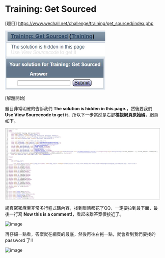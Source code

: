 # Training: Get Sourced

[題目] https://www.wechall.net/challenge/training/get_sourced/index.php

![image](https://github.com/PenguinBear-cyber/The-Attack-and-Defense-of-Computer/blob/main/Practice/others/image/get_sourced_topic.jpg)

[解題開始]

題目非常明確的告訴我們 **The solution is hidden in this page.**，然後要我們 **Use View Sourcecode to get it**，所以下一步當然是右鍵**檢視網頁原始碼**，網頁如下。

![image](https://github.com/PenguinBear-cyber/The-Attack-and-Defense-of-Computer/blob/main/Practice/others/image/get_sourced_index.jpg)

網頁密密麻麻非常多行程式碼內容，找到眼睛都花了QQ，一定要拉到最下面，最後一行寫 **Now this is a comment!**，看起來離答案很接近了。

![image]()

再仔細一點看，答案就在網頁的最底，然後再往右拖一點，就會看到我們要找的 password 了!!

![image]()

